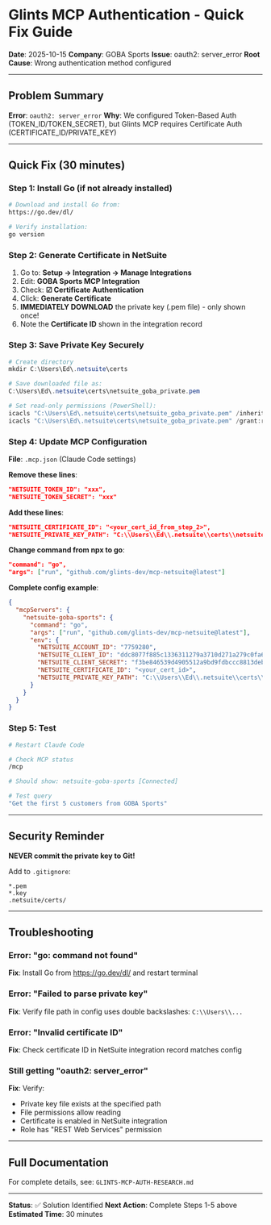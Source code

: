# Glints MCP Authentication - Quick Fix Guide

**Date**: 2025-10-15
**Company**: GOBA Sports
**Issue**: oauth2: server_error
**Root Cause**: Wrong authentication method configured

---

## Problem Summary

**Error**: `oauth2: server_error`
**Why**: We configured Token-Based Auth (TOKEN_ID/TOKEN_SECRET), but Glints MCP requires Certificate Auth (CERTIFICATE_ID/PRIVATE_KEY)

---

## Quick Fix (30 minutes)

### Step 1: Install Go (if not already installed)
```bash
# Download and install Go from:
https://go.dev/dl/

# Verify installation:
go version
```

### Step 2: Generate Certificate in NetSuite

1. Go to: **Setup → Integration → Manage Integrations**
2. Edit: **GOBA Sports MCP Integration**
3. Check: **☑ Certificate Authentication**
4. Click: **Generate Certificate**
5. **IMMEDIATELY DOWNLOAD** the private key (.pem file) - only shown once!
6. Note the **Certificate ID** shown in the integration record

### Step 3: Save Private Key Securely

```powershell
# Create directory
mkdir C:\Users\Ed\.netsuite\certs

# Save downloaded file as:
C:\Users\Ed\.netsuite\certs\netsuite_goba_private.pem

# Set read-only permissions (PowerShell):
icacls "C:\Users\Ed\.netsuite\certs\netsuite_goba_private.pem" /inheritance:r
icacls "C:\Users\Ed\.netsuite\certs\netsuite_goba_private.pem" /grant:r "$env:USERNAME:R"
```

### Step 4: Update MCP Configuration

**File**: `.mcp.json` (Claude Code settings)

**Remove these lines**:
```json
"NETSUITE_TOKEN_ID": "xxx",
"NETSUITE_TOKEN_SECRET": "xxx"
```

**Add these lines**:
```json
"NETSUITE_CERTIFICATE_ID": "<your_cert_id_from_step_2>",
"NETSUITE_PRIVATE_KEY_PATH": "C:\\Users\\Ed\\.netsuite\\certs\\netsuite_goba_private.pem"
```

**Change command from npx to go**:
```json
"command": "go",
"args": ["run", "github.com/glints-dev/mcp-netsuite@latest"]
```

**Complete config example**:
```json
{
  "mcpServers": {
    "netsuite-goba-sports": {
      "command": "go",
      "args": ["run", "github.com/glints-dev/mcp-netsuite@latest"],
      "env": {
        "NETSUITE_ACCOUNT_ID": "7759280",
        "NETSUITE_CLIENT_ID": "ddc8077f885c1336311279a3710d271a279c0fa64ffc957e1e3c4422b87ae834",
        "NETSUITE_CLIENT_SECRET": "f3be846539d4905512a9bd9fdbccc8813debe2a6d02d285783145477db083051",
        "NETSUITE_CERTIFICATE_ID": "<your_cert_id>",
        "NETSUITE_PRIVATE_KEY_PATH": "C:\\Users\\Ed\\.netsuite\\certs\\netsuite_goba_private.pem"
      }
    }
  }
}
```

### Step 5: Test

```bash
# Restart Claude Code

# Check MCP status
/mcp

# Should show: netsuite-goba-sports [Connected]

# Test query
"Get the first 5 customers from GOBA Sports"
```

---

## Security Reminder

**NEVER commit the private key to Git!**

Add to `.gitignore`:
```
*.pem
*.key
.netsuite/certs/
```

---

## Troubleshooting

### Error: "go: command not found"
**Fix**: Install Go from https://go.dev/dl/ and restart terminal

### Error: "Failed to parse private key"
**Fix**: Verify file path in config uses double backslashes: `C:\\Users\\...`

### Error: "Invalid certificate ID"
**Fix**: Check certificate ID in NetSuite integration record matches config

### Still getting "oauth2: server_error"
**Fix**: Verify:
- Private key file exists at the specified path
- File permissions allow reading
- Certificate is enabled in NetSuite integration
- Role has "REST Web Services" permission

---

## Full Documentation

For complete details, see: `GLINTS-MCP-AUTH-RESEARCH.md`

---

**Status**: ✅ Solution Identified
**Next Action**: Complete Steps 1-5 above
**Estimated Time**: 30 minutes
